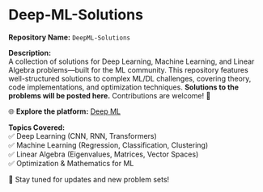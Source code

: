 # Deep-ML-Solutions

**Repository Name:** `DeepML-Solutions`  

**Description:**  
A collection of solutions for Deep Learning, Machine Learning, and Linear Algebra problems—built for the ML community. This repository features well-structured solutions to complex ML/DL challenges, covering theory, code implementations, and optimization techniques. **Solutions to the problems will be posted here.** Contributions are welcome! 🚀  

🌐 **Explore the platform:** [Deep ML](https://www.deep-ml.com/)  

**Topics Covered:**  
✅ Deep Learning (CNN, RNN, Transformers)  
✅ Machine Learning (Regression, Classification, Clustering)  
✅ Linear Algebra (Eigenvalues, Matrices, Vector Spaces)  
✅ Optimization & Mathematics for ML  

🔗 Stay tuned for updates and new problem sets!
